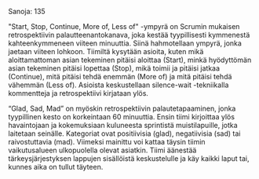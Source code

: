 Sanoja: 135

"Start, Stop, Continue, More of, Less of" -ympyrä on Scrumin mukaisen retrospektiivin palautteenantokanava, joka kestää tyypillisesti kymmenestä kahteenkymmeneen viiteen minuuttia. Siinä hahmotellaan ympyrä, jonka jaetaan viiteen lohkoon. Tiimiltä kysytään asioita, kuten mikä aloittamattoman asian tekeminen pitäisi aloittaa (Start), minkä hyödyttömän asian tekeminen pitäisi lopettaa (Stop), mikä toimii ja pitäisi jatkaa (Continue), mitä pitäisi tehdä enemmän (More of) ja mitä pitäisi tehdä vähemmän (Less of). Asioista keskustellaan silence-wait -tekniikalla kommentteja ja retrospektiivi kirjataan ylös.

“Glad, Sad, Mad” on myöskin retrospektiivin palautetapaaminen, jonka tyypillinen kesto on korkeintaan 60 minuuttia. Ensin tiimi kirjoittaa ylös havaintojaan ja kokemuksiaan kuluneesta sprintistä muistilapuille, jotka laitetaan seinälle. Kategoriat ovat positiivisia (glad), negatiivisia (sad) tai raivostuttavia (mad). Viimeksi mainittu voi kattaa täysin tiimin vaikutusalueen ulkopuolella olevat asiatkin. Tiimi äänestää tärkeysjärjestyksen lappujen sisällöistä keskustelulle ja käy kaikki laput tai, kunnes aika on tullut täyteen.
